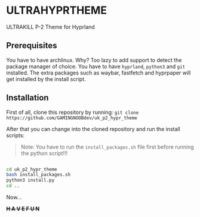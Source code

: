 # ULTRAHYPRTHEME
ULTRAKILL P-2 Theme for Hyprland

## Prerequisites
You have to have archlinux. Why? Too lazy to add support to detect the package manager of choice.
You have to have `hyprland`, `python3` and `git` installed.
The extra packages such as waybar, fastfetch and hyprpaper will get installed by the install script.

## Installation
First of all, clone this repository by running:
`git clone https://github.com/GAMINGNOOBdev/uk_p2_hypr_theme`

After that you can change into the cloned repository and run the install scripts:
> Note: You have to run the `install_packages.sh` file first before running the python script!!!
```bash

cd uk_p2_hypr_theme
bash install_packages.sh
python3 install.py
cd ..

```

Now...

<s><b> H A V E   F U N </b></s>
